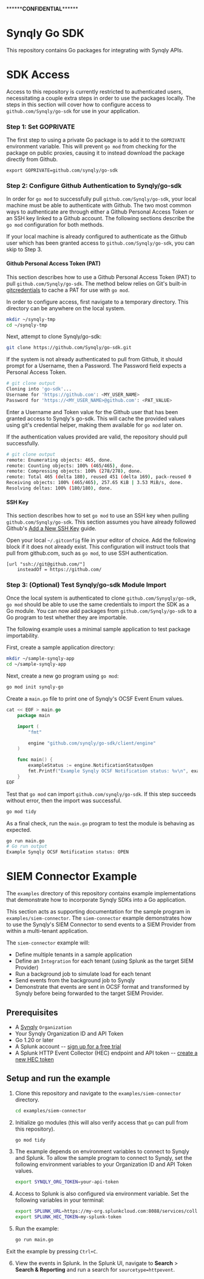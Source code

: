 \*\*\*\*\*\***CONFIDENTIAL**\*\*\*\*\*\*

# Synqly Go SDK

This repository contains Go packages for integrating with Synqly APIs.

# SDK Access

Access to this repository is currently restricted to authenticated users, necessitating a couple extra steps in order to use the packages locally. The steps in this section will cover how to configure access to `github.com/Synqly/go-sdk` for use in your application.

### Step 1: Set GOPRIVATE

The first step to using a private Go package is to add it to the `GOPRIVATE` environment variable. This will prevent `go mod` from checking for the package on  public proxies, causing it to instead download the package directly from Github.

```
export GOPRIVATE=github.com/synqly/go-sdk
```

### Step 2: Configure Github Authentication to Synqly/go-sdk

In order for `go mod` to successfully pull `github.com/Synqly/go-sdk`, your local machine must be able to authenticate with Github. The two most common ways to authenticate are through either a Github Personal Access Token or an SSH key linked to a Github account. The following sections describe the `go mod` configuration for both methods.

If your local machine is already configured to authenticate as the Github user which has been granted access to `github.com/Synqly/go-sdk`, you can skip to Step 3.


#### Github Personal Access Token (PAT)

This section describes how to use a Github Personal Access Token (PAT) to pull `github.com/Synqly/go-sdk`. The method below relies on Git's built-in [gitcredentials](https://git-scm.com/docs/gitcredentials) to cache a PAT for use with `go mod`.

In order to configure access, first navigate to a temporary directory. This directory can be anywhere on the local system.

```bash
mkdir ~/synqly-tmp
cd ~/synqly-tmp
```

Next, attempt to clone Synqly/go-sdk:

```bash
git clone https://github.com/Synqly/go-sdk.git
```

If the system is not already authenticated to pull from Github, it should prompt for a Username, then a Password. The Password field expects a Personal Access Token.

```bash
# git clone output
Cloning into 'go-sdk'...
Username for 'https://github.com': <MY_USER_NAME>
Password for 'https://<MY_USER_NAME>@github.com': <PAT_VALUE>
```

Enter a Username and Token value for the Github user that has been granted access to Synqly's go-sdk. This will cache the provided values using git's credential helper, making them available for `go mod` later on.

If the authentication values provided are valid, the repository should pull successfully.

```bash
# git clone output
remote: Enumerating objects: 465, done.
remote: Counting objects: 100% (465/465), done.
remote: Compressing objects: 100% (278/278), done.
remote: Total 465 (delta 180), reused 451 (delta 169), pack-reused 0
Receiving objects: 100% (465/465), 257.65 KiB | 3.53 MiB/s, done.
Resolving deltas: 100% (180/180), done.
```

#### SSH Key

This section describes how to set `go mod` to use an SSH key when pulling `github.com/Synqly/go-sdk`. This section assumes you have already followed Github's [Add a New SSH Key](https://docs.github.com/en/authentication/connecting-to-github-with-ssh/adding-a-new-ssh-key-to-your-github-account) guide. 

Open your local `~/.gitconfig` file in your editor of choice. Add the following block if it does not already exist. This configuration will instruct tools that pull from github.com, such as `go mod`, to use SSH authentication. 

```
[url "ssh://git@github.com/"]
	insteadOf = https://github.com/
```

### Step 3: (Optional) Test Synqly/go-sdk Module Import

Once the local system is authenticated to clone `github.com/Synyqly/go-sdk`, `go mod` should be able to use the same credentials to import the SDK as a Go module. You can now add packages from `github.com/Synqly/go-sdk` to a Go program to test whether they are importable. 

The following example uses a minimal sample application to test package importability.

First, create a sample application directory:

```bash
mkdir ~/sample-synqly-app
cd ~/sample-synqly-app
```

Next, create a new go program using `go mod`:

```bash
go mod init synqly-go
```

Create a `main.go` file to print one of Synqly's OCSF Event Enum values.

```go
cat << EOF > main.go
    package main

    import (
        "fmt"

        engine "github.com/synqly/go-sdk/client/engine"
    )

    func main() {
        exampleStatus := engine.NotificationStatusOpen
        fmt.Printf("Example Synqly OCSF Notification status: %v\n", exampleStatus)
    }
EOF
```

Test that `go mod` can import `github.com/synqly/go-sdk`. If this step succeeds without error, then the import was successful.

```bash
go mod tidy
```

As a final check, run the `main.go` program to test the module is behaving as expected.

```bash
go run main.go
# Go run output
Example Synqly OCSF Notification status: OPEN
```

# SIEM Connector Example

The `examples` directory of this repository contains example implementations that demonstrate how to incorporate Synqly SDKs into a Go application.

This section acts as supporting documentation for the sample program in `examples/siem-connector`. The `siem-connector` example demonstrates how to use the Synqly's SIEM Connector to send events to a SIEM Provider from within a multi-tenant application. 

The `siem-connector` example will:

- Define multiple tenants in a sample application
- Define an `Integration` for each tenant (using Splunk as the target SIEM Provider)
- Run a background job to simulate load for each tenant
- Send events from the background job to Synqly
- Demonstrate that events are sent in OCSF format and transformed by Synqly before
  being forwarded to the target SIEM Provider.

## Prerequisites

- A [Synqly](https://synqly.com) `Organization`
- Your Synqly Organization ID and API Token
- Go 1.20 or later
- A Splunk account -- [sign up for a free trial](https://www.splunk.com/en_us/download.html)
- A Splunk HTTP Event Collector (HEC) endpoint and API token -- [create a new HEC token](https://docs.splunk.com/Documentation/Splunk/8.1.3/Data/UsetheHTTPEventCollector#Create_an_Event_Collector_token)

## Setup and run the example

1. Clone this repository and navigate to the `examples/siem-connector` directory.
    ```bash
    cd examples/siem-connector
    ```
2. Initialize go modules (this will also verify access that `go` can pull from
   this repository). 
   ```bash
   go mod tidy
   ```
3. The example depends on environment variables to connect to Synqly and Splunk. To allow the sample program to connect to Synqly, set the following environment variables to your Organization ID and API Token values.

    ```bash
    export SYNQLY_ORG_TOKEN=your-api-token
    ```

4. Access to Splunk is also configured via environment variable. Set the following variables in your terminal:

    ```bash
    export SPLUNK_URL=https://my-org.splunkcloud.com:8088/services/collector/event
    export SPLUNK_HEC_TOKEN=my-splunk-token
    ```

5. Run the example:

    ```bash
    go run main.go
    ```

Exit the example by pressing `Ctrl+C`.

6. View the events in Splunk. In the Splunk UI, navigate to **Search** > **Search & Reporting** and run a search for `sourcetype=httpevent`.
